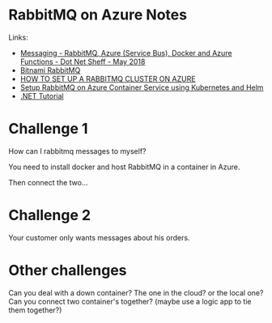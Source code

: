 # RabbitMQ on Azure Notes

Links:

- [Messaging - RabbitMQ, Azure (Service Bus), Docker and Azure Functions - Dot Net Sheff - May 2018](https://youtu.be/zfmjJw3zDZQ)
- [Bitnami RabbitMQ](https://bitnami.com/stack/rabbitmq/cloud/azure)
- [HOW TO SET UP A RABBITMQ CLUSTER ON AZURE](https://www.linkedin.com/pulse/how-set-up-rabbitmq-cluster-azure-akshay-kunila/)
- [Setup RabbitMQ on Azure Container Service using Kubernetes and Helm](https://ppolyzos.com/2017/07/19/setup-rabbitmq-on-azure-container-service-using-kubernetes-and-helm/)
- [.NET Tutorial](https://www.rabbitmq.com/tutorials/tutorial-one-dotnet.html)

# Challenge 1 

How can I rabbitmq messages to myself? 

You need to install docker and host RabbitMQ in a container in Azure. 

Then connect the two... 

# Challenge 2 

Your customer only wants messages about his orders.


# Other challenges

Can you deal with a down container? 
The one in the cloud? or the local one? 
Can you connect two container's together? (maybe use a logic app to tie them together?) 